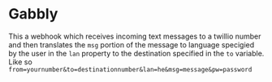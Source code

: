 # Gabbly 
This a webhook which receives incoming text messages to a twillio number and then translates the `msg` portion of the message to language specigied by the user
in the `lan` property to the destination specified in the `to` variable. Like so `from=yournumber&to=destinationnumber&lan=he&msg=message&pw=password`
